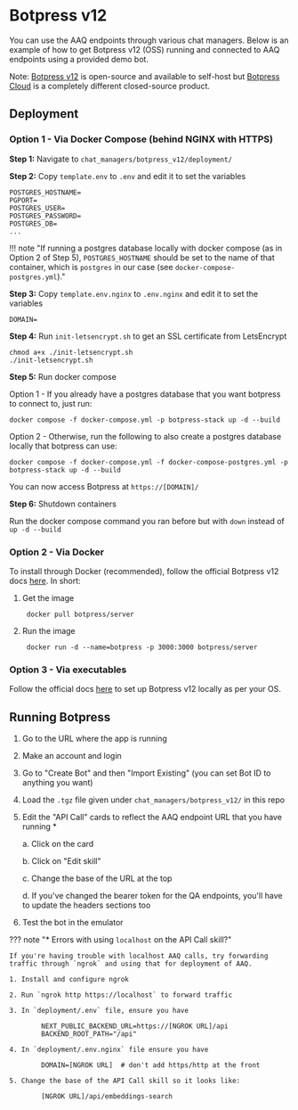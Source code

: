 # Botpress v12

You can use the AAQ endpoints through various chat managers. Below is an example of how to get Botpress v12 (OSS) running and connected to AAQ endpoints using a provided demo bot.

Note: [Botpress v12](https://github.com/botpress/v12/) is open-source and available to self-host but [Botpress Cloud](https://botpress.com/) is a completely different closed-source product.

## Deployment

### Option 1 - Via Docker Compose (behind NGINX with HTTPS)

**Step 1:** Navigate to `chat_managers/botpress_v12/deployment/`

**Step 2:** Copy `template.env` to `.env` and edit it to set the variables

    POSTGRES_HOSTNAME=
    PGPORT=
    POSTGRES_USER=
    POSTGRES_PASSWORD=
    POSTGRES_DB=
    ...

!!! note "If running a postgres database locally with docker compose (as in Option 2 of Step 5), `POSTGRES_HOSTNAME` should be set to the name of that container, which is `postgres` in our case (see `docker-compose-postgres.yml`)."

**Step 3:** Copy `template.env.nginx` to `.env.nginx` and edit it to set the variables

    DOMAIN=

**Step 4:** Run `init-letsencrypt.sh` to get an SSL certificate from LetsEncrypt

    chmod a+x ./init-letsencrypt.sh
    ./init-letsencrypt.sh

**Step 5:** Run docker compose

Option 1 - If you already have a postgres database that you want botpress to connect to, just run:

    docker compose -f docker-compose.yml -p botpress-stack up -d --build

Option 2 - Otherwise, run the following to also create a postgres database locally that botpress can use:

    docker compose -f docker-compose.yml -f docker-compose-postgres.yml -p botpress-stack up -d --build

You can now access Botpress at `https://[DOMAIN]/`

**Step 6:** Shutdown containers

Run the docker compose command you ran before but with `down` instead of `up -d --build`

### Option 2 - Via Docker

To install through Docker (recommended), follow the official Botpress v12 docs [here](https://hub.docker.com/r/botpress/server). In short:

1. Get the image

        docker pull botpress/server

2. Run the image

        docker run -d --name=botpress -p 3000:3000 botpress/server

### Option 3 - Via executables

Follow the official docs [here](https://v12.botpress.com/) to set up Botpress v12 locally as per your OS.

## Running Botpress

1. Go to the URL where the app is running
2. Make an account and login
3. Go to "Create Bot" and then "Import Existing" (you can set Bot ID to anything you want)
4. Load the `.tgz` file given under `chat_managers/botpress_v12/` in this repo
5. Edit the "API Call" cards to reflect the AAQ endpoint URL that you have running *

    a. Click on the card

    b. Click on "Edit skill"

    c. Change the base of the URL at the top

    d. If you've changed the bearer token for the QA endpoints, you'll have to update the headers sections too

6. Test the bot in the emulator

??? note "* Errors with using `localhost` on the API Call skill?"

    If you're having trouble with localhost AAQ calls, try forwarding traffic through `ngrok` and using that for deployment of AAQ.

    1. Install and configure ngrok

    2. Run `ngrok http https://localhost` to forward traffic

    3. In `deployment/.env` file, ensure you have

            NEXT_PUBLIC_BACKEND_URL=https://[NGROK URL]/api
            BACKEND_ROOT_PATH="/api"

    4. In `deployment/.env.nginx` file ensure you have

            DOMAIN=[NGROK URL]  # don't add https/http at the front

    5. Change the base of the API Call skill so it looks like:

            [NGROK URL]/api/embeddings-search
